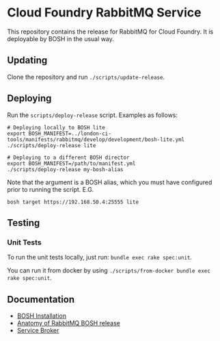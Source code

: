 # Cloud Foundry RabbitMQ Service

This repository contains the release for RabbitMQ for Cloud Foundry.
It is deployable by BOSH in the usual way.

## Updating

Clone the repository and run `./scripts/update-release`.

## Deploying

Run the `scripts/deploy-release` script. Examples as follows:

```
# Deploying locally to BOSH lite
export BOSH_MANIFEST=../london-ci-tools/manifests/rabbitmq/develop/development/bosh-lite.yml
./scripts/deploy-release lite

# Deploying to a different BOSH director
export BOSH_MANIFEST=/path/to/manifest.yml
./scripts/deploy-release my-bosh-alias
```

Note that the argument is a BOSH alias, which you must have configured prior to running the script. E.G.

```
bosh target https://192.168.50.4:25555 lite
```

## Testing

### Unit Tests

To run the unit tests locally, just run: `bundle exec rake spec:unit`.

You can run it from docker by using `./scripts/from-docker bundle exec rake spec:unit`.

## Documentation

 * [BOSH Installation](docs/bosh_install.md)
 * [Anatomy of RabbitMQ BOSH release](docs/bosh_rabbitmq.md)
 * [Service Broker](docs/service_broker.md)
